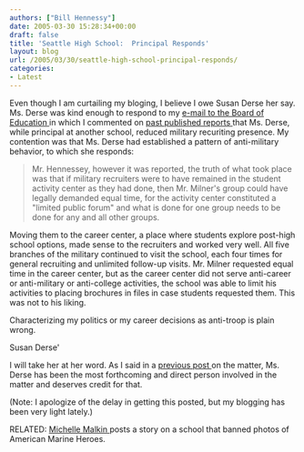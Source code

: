 ```yaml
---
authors: ["Bill Hennessy"]
date: 2005-03-30 15:28:34+00:00
draft: false
title: 'Seattle High School:  Principal Responds'
layout: blog
url: /2005/03/30/seattle-high-school-principal-responds/
categories:
- Latest
---
```


Even though I am curtailing my bloging, I believe I owe Susan Derse her say.  Ms. Derse was kind enough to respond to my [e-mail to the Board of Education ](https://www.hennessysview.com/?p=637)in which I commented on [past published reports ](https://michellemalkin.com/archives/001843.htm)that Ms. Derse, while principal at another school, reduced military recuriting presence.  My contention was that Ms. Derse had established a pattern of anti-military behavior, to which she responds:



> Mr. Hennessey,  however it was reported, the truth of what took place was that if military recruiters were to have remained in the student activity center as they had done, then Mr. Milner's group could have legally demanded equal time, for the activity center constituted a "limited public forum" and what is done for one group needs to be done for any and all other groups.

Moving them to the career center, a place where students explore post-high school options, made sense to the recruiters and worked very well.  All five branches of the military continued to visit the school, each four times for general recruiting and unlimited follow-up visits.  Mr. Milner requested equal time in the career center, but as the career center did not serve anti-career or anti-military or anti-college activities, the school was able to limit his activities to placing brochures in files in case students requested them.  This was not to his liking.

Characterizing my politics or my career decisions as anti-troop is plain wrong.

Susan Derse'



I will take her at her word.  As I said in a [previous post ](https://www.hennessysview.com/?p=624)on the matter, Ms. Derse has been the most forthcoming and direct person involved in the matter and deserves credit for that.

(Note:  I apologize of the delay in getting this posted, but my blogging has been very light lately.)

RELATED: [Michelle Malkin ](https://michellemalkin.com/archives/001931.htm)posts a story on a school that banned photos of American Marine Heroes.  
